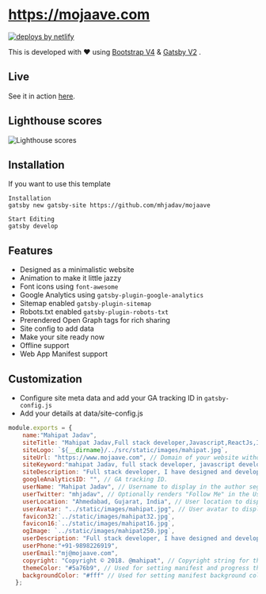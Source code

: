 # https://mojaave.com
[![deploys by netlify](https://img.shields.io/badge/deploys%20by-netlify-00c7b7.svg)](https://www.netlify.com)

This is developed with ❤️ using [Bootstrap V4](https://getbootstrap.com/) & [Gatsby V2](https://www.gatsbyjs.org/) .  

## Live
See it in action [here](https://mojaave.com/).

## Lighthouse scores

![Lighthouse scores](https://lighthouse.now.sh/?perf=99&pwa=100&a11y=80&bp=100&seo=100)

## Installation
If you want to use this template
```
Installation
gatsby new gatsby-site https://github.com/mhjadav/mojaave
```
```
Start Editing
gatsby develop

```

## Features
- Designed as a minimalistic website
- Animation to make it little jazzy
- Font icons using `font-awesome`
- Google Analytics using `gatsby-plugin-google-analytics`
- Sitemap enabled `gatsby-plugin-sitemap`
- Robots.txt enabled `gatsby-plugin-robots-txt`
- Prerendered Open Graph tags for rich sharing
- Site config to add data
- Make your site ready now
- Offline support
- Web App Manifest support

## Customization
- Configure site meta data and add your GA tracking ID in `gatsby-config.js`
- Add your details at data/site-config.js
```js
module.exports = {
    name:"Mahipat Jadav",
    siteTitle: "Mahipat Jadav,Full stack developer,Javascript,ReactJs,India", // Site title.
    siteLogo: `${__dirname}/../src/static/images/mahipat.jpg`,
    siteUrl: "https://www.mojaave.com", // Domain of your website without pathPrefix.
    siteKeyword:"mahipat Jadav, full stack developer, javascript developer, reactjs developer, Angular, nodejs developer, graphql, jquery, lodash, typescript, software engineer, web developer, front-end developer, responsive web design",
    siteDescription: "Full stack developer, I have designed and developed fast and responsive web applications using Javascript, ReactJS, Redux, NodeJs, GraphQl, Bootstrap, Gatsby", // Website description used for RSS feeds/meta description tag.
    googleAnalyticsID: "", // GA tracking ID.
    userName: "Mahipat Jadav", // Username to display in the author segment.
    userTwitter: "mhjadav", // Optionally renders "Follow Me" in the UserInfo segment.
    userLocation: "Ahmedabad, Gujarat, India", // User location to display in the author segment.
    userAvatar: "../static/images/mahipat.jpg", // User avatar to display in the author segment.
    favicon32:`../static/images/mahipat32.jpg`,
    favicon16:`../static/images/mahipat16.jpg`,
    ogImage: `../static/images/mahipat250.jpg`,
    userDescription: "Full stack developer, I have designed and developed fast and responsive web applications using Javascript, ReactJS, Redux, NodeJs, GraphQl, Bootstrap, Gatsby", // Website description used for RSS feeds/meta description tag.
    userPhone:"+91-9898226919",
    userEmail:"mj@mojaave.com",
    copyright: "Copyright © 2018. @mahipat", // Copyright string for the footer of the website and RSS feed.
    themeColor: "#5a76b9", // Used for setting manifest and progress theme colors.
    backgroundColor: "#fff" // Used for setting manifest background color.
  };
```

